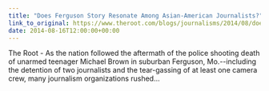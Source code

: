 ```yaml
---
title: "Does Ferguson Story Resonate Among Asian-American Journalists?"
link_to_original: https://www.theroot.com/blogs/journalisms/2014/08/does_ferguson_story_resonate_among_asian_american_journalists.html  
date: 2014-08-16T12:00:00+00:00
---
```

  
The Root - As the nation followed the aftermath of the police shooting death of unarmed teenager Michael Brown in suburban Ferguson, Mo.--including the detention of two journalists and the tear-gassing of at least one camera crew, many journalism organizations rushed...  


